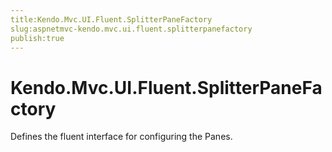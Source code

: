 ```yaml
---
title:Kendo.Mvc.UI.Fluent.SplitterPaneFactory
slug:aspnetmvc-kendo.mvc.ui.fluent.splitterpanefactory
publish:true
---
```


# Kendo.Mvc.UI.Fluent.SplitterPaneFactory

Defines the fluent interface for configuring the Panes.